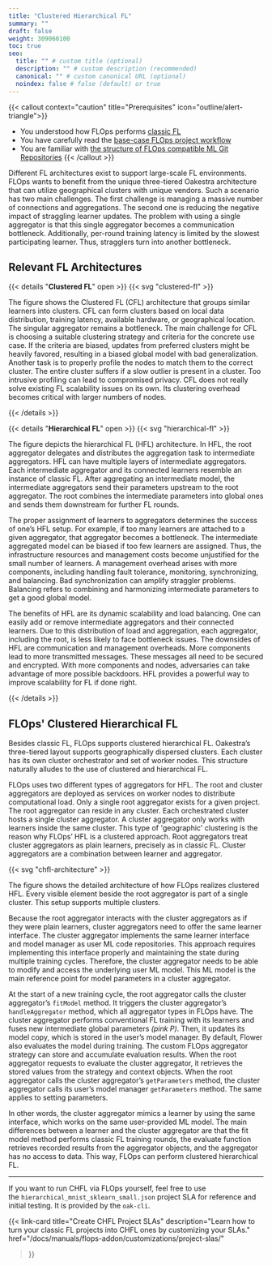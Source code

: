 ```yaml
---
title: "Clustered Hierarchical FL"
summary: ""
draft: false
weight: 309060100
toc: true
seo:
  title: "" # custom title (optional)
  description: "" # custom description (recommended)
  canonical: "" # custom canonical URL (optional)
  noindex: false # false (default) or true
---
```


{{< callout context="caution" title="Prerequisites" icon="outline/alert-triangle">}}
  - You understood how FLOps performs [classic FL](/docs/concepts/flops/fl-basics/)
  - You have carefully read the [base-case FLOps project workflow](/docs/manuals/flops-addon/flops-project-workflow/flops-projects-overview/)
  - You are familiar with [the structure of FLOps compatible ML Git Repositories](/docs/manuals/flops-addon/customizations/ml-git-repositories/)
{{< /callout >}}

Different FL architectures exist to support large-scale FL environments.
FLOps wants to benefit from the unique three-tiered Oakestra architecture that can utilize geographical clusters with unique vendors.
Such a scenario has two main challenges.
The first challenge is managing a massive number of connections and aggregations.
The second one is reducing the negative impact of straggling learner updates.
The problem with using a single aggregator is that this single aggregator becomes a communication bottleneck.
Additionally, per-round training latency is limited by the slowest participating learner.
Thus, stragglers turn into another bottleneck.

## Relevant FL Architectures

{{< details "**Clustered FL**" open >}}
  {{< svg "clustered-fl" >}}

  The figure shows the Clustered FL (CFL) architecture that groups similar learners into clusters.
  CFL can form clusters based on local data distribution, training latency, available hardware, or geographical location.
  The singular aggregator remains a bottleneck.
  The main challenge for CFL is choosing a suitable clustering strategy and criteria for the concrete use case.
  If the criteria are biased, updates from preferred clusters might be heavily favored, resulting in a biased global model with bad generalization.
  Another task is to properly profile the nodes to match them to the correct cluster.
  The entire cluster suffers if a slow outlier is present in a cluster.
  Too intrusive profiling can lead to compromised privacy.
  CFL does not really solve existing FL scalability issues on its own.
  Its clustering overhead becomes critical with larger numbers of nodes.

{{< /details >}}


{{< details "**Hierarchical FL**" open >}}
  {{< svg "hierarchical-fl" >}}

  The figure depicts the hierarchical FL (HFL) architecture.
  In HFL, the root aggregator delegates and distributes the aggregation task to intermediate aggregators.
  HFL can have multiple layers of intermediate aggregators.
  Each intermediate aggregator and its connected learners resemble an instance of classic FL.
  After aggregating an intermediate model, the intermediate aggregators send their parameters upstream to the root aggregator.
  The root combines the intermediate parameters into global ones and sends them downstream for further FL rounds.

  The proper assignment of learners to aggregators determines the success of one’s HFL setup.
  For example, if too many learners are attached to a given aggregator, that aggregator becomes a bottleneck.
  The intermediate aggregated model can be biased if too few learners are assigned.
  Thus, the infrastructure resources and management costs become unjustified for the small number of learners.
  A management overhead arises with more components, including handling fault tolerance, monitoring, synchronizing, and balancing.
  Bad synchronization can amplify straggler problems.
  Balancing refers to combining and harmonizing intermediate parameters to get a good global model.

  The benefits of HFL are its dynamic scalability and load balancing.
  One can easily add or remove intermediate aggregators and their connected learners.
  Due to this distribution of load and aggregation, each aggregator, including the root, is less likely to face bottleneck issues.
  The downsides of HFL are communication and management overheads.
  More components lead to more transmitted messages.
  These messages all need to be secured and encrypted.
  With more components and nodes, adversaries can take advantage of more possible backdoors.
  HFL provides a powerful way to improve scalability for FL if done right.

{{< /details >}}

## FLOps' Clustered Hierarchical FL

Besides classic FL, FLOps supports clustered hierarchical FL.
Oakestra’s three-tiered layout supports geographically dispersed clusters.
Each cluster has its own cluster orchestrator and set of worker nodes.
This structure naturally alludes to the use of clustered and hierarchical FL.

FLOps uses two different types of aggregators for HFL.
The root and cluster aggregators are deployed as services on worker nodes to distribute computational load.
Only a single root aggregator exists for a given project.
The root aggregator can reside in any cluster.
Each orchestrated cluster hosts a single cluster aggregator.
A cluster aggregator only works with learners inside the same cluster.
This type of 'geographic' clustering is the reason why FLOps’ HFL is a clustered approach.
Root aggregators treat cluster aggregators as plain learners, precisely as in classic FL.
Cluster aggregators are a combination between learner and aggregator.

{{< svg "chfl-architecture" >}}

The figure shows the detailed architecture of how FLOps realizes clustered HFL.
Every visible element beside the root aggregator is part of a single cluster.
This setup supports multiple clusters.

Because the root aggregator interacts with the cluster aggregators as if they were plain learners, cluster aggregators need to offer the same learner interface.
The cluster aggregator implements the same learner interface and model manager as user ML code repositories.
This approach requires implementing this interface properly and maintaining the state during multiple training cycles.
Therefore, the cluster aggregator needs to be able to modify and access the underlying user ML model.
This ML model is the main reference point for model parameters in a cluster aggregator.

At the start of a new training cycle, the root aggregator calls the cluster aggregator’s `fitModel` method.
It triggers the cluster aggregator’s `handleAggregator` method, which all aggregator types in FLOps have.
The cluster aggregator performs conventional FL training with its learners and fuses new intermediate global parameters *(pink P)*.
Then, it updates its model copy, which is stored in the user’s model manager.
By default, Flower also evaluates the model during training.
The custom FLOps aggregator strategy can store and accumulate evaluation results.
When the root aggregator requests to evaluate the cluster aggregator, it retrieves the stored values from the strategy and context objects.
When the root aggregator calls the cluster aggregator’s `getParameters` method, the cluster aggregator calls its user’s model manager `getParameters` method.
The same applies to setting parameters.

In other words, the cluster aggregator mimics a learner by using the same interface, which works on the same user-provided ML model.
The main differences between a learner and the cluster aggregator are that the fit model method performs classic FL training rounds, the evaluate function retrieves recorded results from the aggregator objects, and the aggregator has no access to data.
This way, FLOps can perform clustered hierarchical FL.

---

If you want to run CHFL via FLOps yourself, feel free to use the `hierarchical_mnist_sklearn_small.json` project SLA for reference and initial testing.
It is provided by the `oak-cli`.

{{< link-card
  title="Create CHFL Project SLAs"
  description="Learn how to turn your classic FL projects into CHFL ones by customizing your SLAs."
  href="/docs/manuals/flops-addon/customizations/project-slas/"
>}}
